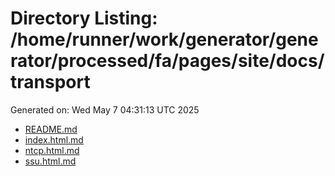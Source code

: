 # Directory Listing: /home/runner/work/generator/generator/processed/fa/pages/site/docs/transport
Generated on: Wed May  7 04:31:13 UTC 2025

- [README.md](README.md)
- [index.html.md](index.html.md)
- [ntcp.html.md](ntcp.html.md)
- [ssu.html.md](ssu.html.md)
